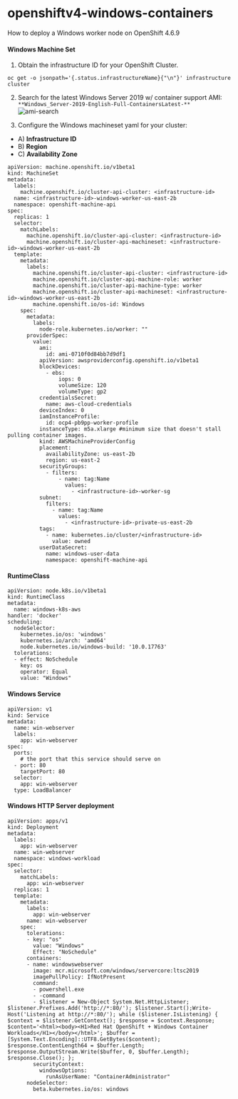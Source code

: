 # openshiftv4-windows-containers
How to deploy a Windows worker node on OpenShift 4.6.9

#### Windows Machine Set

1) Obtain the infrastructure ID for your OpenShift Cluster.

```
oc get -o jsonpath='{.status.infrastructureName}{"\n"}' infrastructure cluster
```

2) Search for the latest Windows Server 2019 w/ container support AMI:
```**Windows_Server-2019-English-Full-ContainersLatest-**``` 
![ami-search](/images/ami-search.png)

3) Configure the Windows machineset yaml for your cluster: 
- A) **Infrastructure ID**
- B) **Region**
- C) **Availability Zone**

```
apiVersion: machine.openshift.io/v1beta1
kind: MachineSet
metadata:
  labels:
    machine.openshift.io/cluster-api-cluster: <infrastructure-id>
  name: <infrastructure-id>-windows-worker-us-east-2b
  namespace: openshift-machine-api
spec:
  replicas: 1
  selector:
    matchLabels:
      machine.openshift.io/cluster-api-cluster: <infrastructure-id>
      machine.openshift.io/cluster-api-machineset: <infrastructure-id>-windows-worker-us-east-2b
  template:
    metadata:
      labels:
        machine.openshift.io/cluster-api-cluster: <infrastructure-id>
        machine.openshift.io/cluster-api-machine-role: worker
        machine.openshift.io/cluster-api-machine-type: worker
        machine.openshift.io/cluster-api-machineset: <infrastructure-id>-windows-worker-us-east-2b
        machine.openshift.io/os-id: Windows 
    spec:
      metadata:
        labels:
          node-role.kubernetes.io/worker: "" 
      providerSpec:
        value:
          ami:
            id: ami-0710f0d84bb7d9df1
          apiVersion: awsproviderconfig.openshift.io/v1beta1
          blockDevices:
            - ebs:
                iops: 0
                volumeSize: 120
                volumeType: gp2
          credentialsSecret:
            name: aws-cloud-credentials
          deviceIndex: 0
          iamInstanceProfile:
            id: ocp4-pb9pp-worker-profile 
          instanceType: m5a.xlarge #minimum size that doesn't stall pulling container images.
          kind: AWSMachineProviderConfig
          placement:
            availabilityZone: us-east-2b
            region: us-east-2
          securityGroups:
            - filters:
                - name: tag:Name
                  values:
                    - <infrastructure-id>-worker-sg 
          subnet:
            filters:
              - name: tag:Name
                values:
                  - <infrastructure-id>-private-us-east-2b
          tags:
            - name: kubernetes.io/cluster/<infrastructure-id>
              value: owned
          userDataSecret:
            name: windows-user-data 
            namespace: openshift-machine-api
```

#### RuntimeClass

```
apiVersion: node.k8s.io/v1beta1
kind: RuntimeClass
metadata:
  name: windows-k8s-aws
handler: 'docker'
scheduling:
  nodeSelector: 
    kubernetes.io/os: 'windows'
    kubernetes.io/arch: 'amd64'
    node.kubernetes.io/windows-build: '10.0.17763'
  tolerations: 
  - effect: NoSchedule
    key: os
    operator: Equal
    value: "Windows"
```
    
#### Windows Service

```
apiVersion: v1
kind: Service
metadata:
  name: win-webserver
  labels:
    app: win-webserver
spec:
  ports:
    # the port that this service should serve on
  - port: 80
    targetPort: 80
  selector:
    app: win-webserver
  type: LoadBalancer
```
  
#### Windows HTTP Server deployment

```
apiVersion: apps/v1
kind: Deployment
metadata:
  labels:
    app: win-webserver
  name: win-webserver
  namespace: windows-workload
spec:
  selector:
    matchLabels:
      app: win-webserver
  replicas: 1
  template:
    metadata:
      labels:
        app: win-webserver
      name: win-webserver
    spec:
      tolerations:
      - key: "os"
        value: "Windows"
        Effect: "NoSchedule"
      containers:
      - name: windowswebserver
        image: mcr.microsoft.com/windows/servercore:ltsc2019
        imagePullPolicy: IfNotPresent
        command:
        - powershell.exe
        - -command
        - $listener = New-Object System.Net.HttpListener; $listener.Prefixes.Add('http://*:80/'); $listener.Start();Write-Host('Listening at http://*:80/'); while ($listener.IsListening) { $context = $listener.GetContext(); $response = $context.Response; $content='<html><body><H1>Red Hat OpenShift + Windows Container Workloads</H1></body></html>'; $buffer = [System.Text.Encoding]::UTF8.GetBytes($content); $response.ContentLength64 = $buffer.Length; $response.OutputStream.Write($buffer, 0, $buffer.Length); $response.Close(); };
        securityContext:
          windowsOptions:
            runAsUserName: "ContainerAdministrator"
      nodeSelector:
        beta.kubernetes.io/os: windows
```
